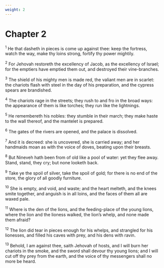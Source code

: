 ```yaml
---
weight: 2
---
```


# Chapter 2

<sup>1</sup> He that dasheth in pieces is come up against thee: keep the fortress, watch the way, make thy loins strong, fortify thy power mightily. 

<sup>2</sup> For Jehovah restoreth the excellency of Jacob, as the excellency of Israel; for the emptiers have emptied them out, and destroyed their vine-branches. 

<sup>3</sup> The shield of his mighty men is made red, the valiant men are in scarlet: the chariots flash with steel in the day of his preparation, and the cypress spears are brandished. 

<sup>4</sup> The chariots rage in the streets; they rush to and fro in the broad ways: the appearance of them is like torches; they run like the lightnings. 

<sup>5</sup> He remembereth his nobles: they stumble in their march; they make haste to the wall thereof, and the mantelet is prepared. 

<sup>6</sup> The gates of the rivers are opened, and the palace is dissolved. 

<sup>7</sup> And it is decreed: she is uncovered, she is carried away; and her handmaids moan as with the voice of doves, beating upon their breasts. 

<sup>8</sup> But Nineveh hath been from of old like a pool of water: yet they flee away. Stand, stand, they cry; but none looketh back. 

<sup>9</sup> Take ye the spoil of silver, take the spoil of gold; for there is no end of the store, the glory of all goodly furniture. 

<sup>10</sup> She is empty, and void, and waste; and the heart melteth, and the knees smite together, and anguish is in all loins, and the faces of them all are waxed pale. 

<sup>11</sup> Where is the den of the lions, and the feeding-place of the young lions, where the lion and the lioness walked, the lion’s whelp, and none made them afraid? 

<sup>12</sup> The lion did tear in pieces enough for his whelps, and strangled for his lionesses, and filled his caves with prey, and his dens with ravin. 

<sup>13</sup> Behold, I am against thee, saith Jehovah of hosts, and I will burn her chariots in the smoke, and the sword shall devour thy young lions; and I will cut off thy prey from the earth, and the voice of thy messengers shall no more be heard. 


